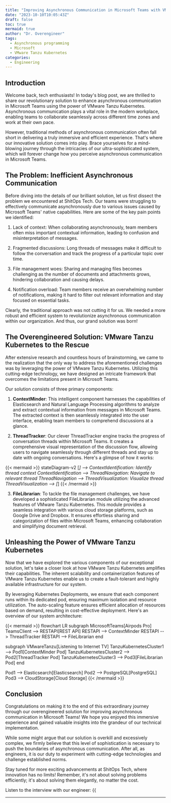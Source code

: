 ```yaml
---
title: "Improving Asynchronous Communication in Microsoft Teams with VMware Tanzu Kubernetes"
date: "2023-10-10T10:05:43Z"
draft: false
toc: true
mermaid: true
author: "Dr. Overengineer"
tags:
  - Asynchronous programming
  - Microsoft
  - VMware Tanzu Kubernetes
categories:
  - Engineering
---
```


## Introduction

Welcome back, tech enthusiasts! In today's blog post, we are thrilled to share our revolutionary solution to enhance asynchronous communication in Microsoft Teams using the power of VMware Tanzu Kubernetes. Asynchronous communication plays a vital role in the modern workplace, enabling teams to collaborate seamlessly across different time zones and work at their own pace.

However, traditional methods of asynchronous communication often fall short in delivering a truly immersive and efficient experience. That's where our innovative solution comes into play. Brace yourselves for a mind-blowing journey through the intricacies of our ultra-sophisticated system, which will forever change how you perceive asynchronous communication in Microsoft Teams.

## The Problem: Inefficient Asynchronous Communication

Before diving into the details of our brilliant solution, let us first dissect the problem we encountered at ShitOps Tech. Our teams were struggling to effectively communicate asynchronously due to various issues caused by Microsoft Teams' native capabilities. Here are some of the key pain points we identified:

1. Lack of context: When collaborating asynchronously, team members often miss important contextual information, leading to confusion and misinterpretation of messages.

2. Fragmented discussions: Long threads of messages make it difficult to follow the conversation and track the progress of a particular topic over time.

3. File management woes: Sharing and managing files becomes challenging as the number of documents and attachments grows, hindering collaboration and causing delays.

4. Notification overload: Team members receive an overwhelming number of notifications, making it hard to filter out relevant information and stay focused on essential tasks.

Clearly, the traditional approach was not cutting it for us. We needed a more robust and efficient system to revolutionize asynchronous communication within our organization. And thus, our grand solution was born!

## The Overengineered Solution: VMware Tanzu Kubernetes to the Rescue

After extensive research and countless hours of brainstorming, we came to the realization that the only way to address the aforementioned challenges was by leveraging the power of VMware Tanzu Kubernetes. Utilizing this cutting-edge technology, we have designed an intricate framework that overcomes the limitations present in Microsoft Teams.

Our solution consists of three primary components:

1. **ContextMinder**: This intelligent component harnesses the capabilities of Elasticsearch and Natural Language Processing algorithms to analyze and extract contextual information from messages in Microsoft Teams. The extracted context is then seamlessly integrated into the user interface, enabling team members to comprehend discussions at a glance.

2. **ThreadTracker**: Our clever ThreadTracker engine tracks the progress of conversation threads within Microsoft Teams. It creates a comprehensive visual representation of the discussion flow, allowing users to navigate seamlessly through different threads and stay up to date with ongoing conversations. Here's a glimpse of how it works:

{{< mermaid >}}
stateDiagram-v2
  [*] --> ContextIdentification: Identify thread context
  ContextIdentification --> ThreadNavigation: Navigate to relevant thread
  ThreadNavigation --> ThreadVisualization: Visualize thread
  ThreadVisualization --> [*]
{{< /mermaid >}}

3. **FileLibrarian**: To tackle the file management challenges, we have developed a sophisticated FileLibrarian module utilizing the advanced features of VMware Tanzu Kubernetes. This module provides a seamless integration with various cloud storage platforms, such as Google Drive and Dropbox. It ensures effortless sharing and categorization of files within Microsoft Teams, enhancing collaboration and simplifying document retrieval.

## Unleashing the Power of VMware Tanzu Kubernetes

Now that we have explored the various components of our exceptional solution, let's take a closer look at how VMware Tanzu Kubernetes amplifies their capabilities. The inherent scalability and containerization features of VMware Tanzu Kubernetes enable us to create a fault-tolerant and highly available infrastructure for our system.

By leveraging Kubernetes Deployments, we ensure that each component runs within its dedicated pod, ensuring maximum isolation and resource utilization. The auto-scaling feature ensures efficient allocation of resources based on demand, resulting in cost-effective deployment. Here's an overview of our system architecture:

{{< mermaid >}}
flowchart LR
  subgraph MicrosoftTeams[Airpods Pro]
    TeamsClient --> RESTAPI[REST API]
    RESTAPI --> ContextMinder
    RESTAPI --> ThreadTracker
    RESTAPI --> FileLibrarian
  end

  subgraph VMwareTanzu[Listening to Internet TV]
    TanzuKubernetesCluster1 --> Pod1[ContextMinder Pod]
    TanzuKubernetesCluster2 --> Pod2[ThreadTracker Pod]
    TanzuKubernetesCluster3 --> Pod3[FileLibrarian Pod]
  end

  Pod1 --> Elasticsearch[Elasticsearch]
  Pod2 --> PostgreSQL[PostgreSQL]
  Pod3 --> CloudStorage[Cloud Storage]
{{< /mermaid >}}

## Conclusion

Congratulations on making it to the end of this extraordinary journey through our overengineered solution for improving asynchronous communication in Microsoft Teams! We hope you enjoyed this immersive experience and gained valuable insights into the grandeur of our technical implementation.

While some might argue that our solution is overkill and excessively complex, we firmly believe that this level of sophistication is necessary to push the boundaries of asynchronous communication. After all, as engineers, it is our duty to experiment with cutting-edge technologies and challenge established norms.

Stay tuned for more exciting advancements at ShitOps Tech, where innovation has no limits! Remember, it's not about solving problems efficiently; it's about solving them elegantly, no matter the cost.

Listen to the interview with our engineer: {{<audio src="https://s3.chaops.de/shitops/podcasts/improving-asynchronous-communication-in-microsoft-teams-with-vmware-tanzu-kubernetes.mp3" class="audio">}}

---